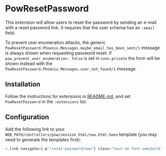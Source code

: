 # PowResetPassword

This extension will allow users to reset the password by sending an e-mail with a reset password link. It requires that the user schema has an `:email` field.

To prevent user enumeration attacks, the generic `PowResetPassword.Phoenix.Messages.maybe_email_has_been_sent/1` message is always shown when requesting password reset. If `pow_prevent_user_enumeration: false` is set in `conn.private` the form will be shown instead with the `PowResetPassword.Phoenix.Messages.user_not_found/1` message.

## Installation

Follow the instructions for extensions in [README.md](../../../README.md#add-extensions-support), and set `PowResetPassword` in the `:extensions` list.

## Configuration

Add the following link to your `WEB_PATH/controllers/pow/session_html/new.html.heex` template (you may need to generate the templates first):

```elixir
<.link navigate={~p"/reset-password/new"} class="text-sm font-semibold">Forgot your password?<./link>
```
